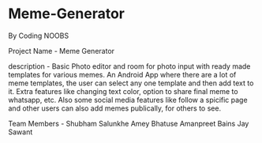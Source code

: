 # Meme-Generator
By Coding NOOBS

Project Name - Meme Generator

description -
Basic Photo editor and room for photo input with ready made templates for various memes.
An Android App where there are a lot of meme templates, the user can select any one template and then add text to it.
Extra features like changing text color, option to share final meme to whatsapp, etc.
Also some social media features like follow a spicific page and other users can also add memes publically, for others to see.

Team Members -
Shubham Salunkhe
Amey Bhatuse
Amanpreet Bains
Jay Sawant
